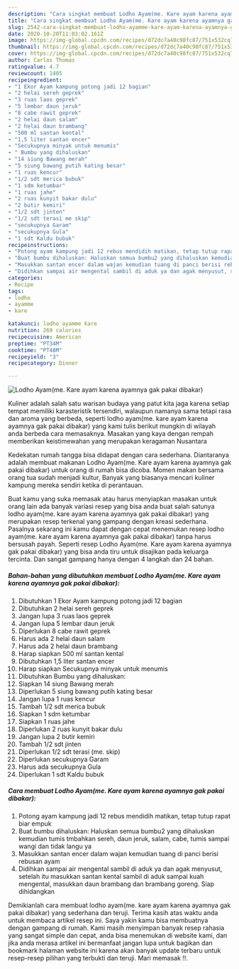 ```yaml
---
description: "Cara singkat membuat Lodho Ayam(me. Kare ayam karena ayamnya gak pakai dibakar) Terbukti"
title: "Cara singkat membuat Lodho Ayam(me. Kare ayam karena ayamnya gak pakai dibakar) Terbukti"
slug: 2542-cara-singkat-membuat-lodho-ayamme-kare-ayam-karena-ayamnya-gak-pakai-dibakar-terbukti
date: 2020-10-20T11:03:02.161Z
image: https://img-global.cpcdn.com/recipes/d72dc7a40c98fc87/751x532cq70/lodho-ayamme-kare-ayam-karena-ayamnya-gak-pakai-dibakar-foto-resep-utama.jpg
thumbnail: https://img-global.cpcdn.com/recipes/d72dc7a40c98fc87/751x532cq70/lodho-ayamme-kare-ayam-karena-ayamnya-gak-pakai-dibakar-foto-resep-utama.jpg
cover: https://img-global.cpcdn.com/recipes/d72dc7a40c98fc87/751x532cq70/lodho-ayamme-kare-ayam-karena-ayamnya-gak-pakai-dibakar-foto-resep-utama.jpg
author: Carlos Thomas
ratingvalue: 4.7
reviewcount: 1405
recipeingredient:
- "1 Ekor Ayam kampung potong jadi 12 bagian"
- "2 helai sereh geprek"
- "3 ruas laos geprek"
- "5 lembar daun jeruk"
- "8 cabe rawit geprek"
- "2 helai daun salam"
- "2 helai daun brambang"
- "500 ml santan kental"
- "1,5 liter santan encer"
- "Secukupnya minyak untuk menumis"
- " Bumbu yang dihaluskan"
- "14 siung Bawang merah"
- "5 siung bawang putih kating besar"
- "1 ruas kencur"
- "1/2 sdt merica bubuk"
- "1 sdm ketumbar"
- "1 ruas jahe"
- "2 ruas kunyit bakar dulu"
- "2 butir kemiri"
- "1/2 sdt jinten"
- "1/2 sdt terasi me skip"
- "secukupnya Garam"
- "secukupnya Gula"
- "1 sdt Kaldu bubuk"
recipeinstructions:
- "Potong ayam kampung jadi 12 rebus mendidih matikan, tetap tutup rapat biar empuk"
- "Buat bumbu dihaluskan: Haluskan semua bumbu2 yang dihaluskan kemudian tumis tmbahkan sereh, daun jeruk, salam, cabe, tumis sampai wangi dan tidak langu ya"
- "Masukkan santan encer dalam wajan kemudian tuang di panci berisi rebusan ayam"
- "Didihkan sampai air mengental sambil di aduk ya dan agak menyusut, setelah itu masukkan santan kental sambil di aduk sampai kuah mengental, masukkan daun brambang dan brambang goreng. Siap dihidangkan"
categories:
- Recipe
tags:
- lodho
- ayamme
- kare

katakunci: lodho ayamme kare 
nutrition: 269 calories
recipecuisine: American
preptime: "PT34M"
cooktime: "PT48M"
recipeyield: "3"
recipecategory: Dinner

---
```



![Lodho Ayam(me. Kare ayam karena ayamnya gak pakai dibakar)](https://img-global.cpcdn.com/recipes/d72dc7a40c98fc87/751x532cq70/lodho-ayamme-kare-ayam-karena-ayamnya-gak-pakai-dibakar-foto-resep-utama.jpg)

Kuliner adalah salah satu warisan budaya yang patut kita jaga karena setiap tempat memiliki karasteristik tersendiri, walaupun namanya sama tetapi rasa dan aroma yang berbeda, seperti lodho ayam(me. kare ayam karena ayamnya gak pakai dibakar) yang kami tulis berikut mungkin di wilayah anda berbeda cara memasaknya. Masakan yang kaya dengan rempah memberikan keistimewahan yang merupakan keragaman Nusantara

Kedekatan rumah tangga bisa didapat dengan cara sederhana. Diantaranya adalah membuat makanan Lodho Ayam(me. Kare ayam karena ayamnya gak pakai dibakar) untuk orang di rumah bisa dicoba. Momen makan bersama orang tua sudah menjadi kultur, Banyak yang biasanya mencari kuliner kampung mereka sendiri ketika di perantauan.



Buat kamu yang suka memasak atau harus menyiapkan masakan untuk orang lain ada banyak variasi resep yang bisa anda buat salah satunya lodho ayam(me. kare ayam karena ayamnya gak pakai dibakar) yang merupakan resep terkenal yang gampang dengan kreasi sederhana. Pasalnya sekarang ini kamu dapat dengan cepat menemukan resep lodho ayam(me. kare ayam karena ayamnya gak pakai dibakar) tanpa harus bersusah payah.
Seperti resep Lodho Ayam(me. Kare ayam karena ayamnya gak pakai dibakar) yang bisa anda tiru untuk disajikan pada keluarga tercinta. Dan sangat gampang hanya dengan 4 langkah dan 24 bahan.


<!--inarticleads1-->

##### Bahan-bahan yang dibutuhkan membuat Lodho Ayam(me. Kare ayam karena ayamnya gak pakai dibakar):

1. Dibutuhkan 1 Ekor Ayam kampung potong jadi 12 bagian
1. Dibutuhkan 2 helai sereh geprek
1. Jangan lupa 3 ruas laos geprek
1. Jangan lupa 5 lembar daun jeruk
1. Diperlukan 8 cabe rawit geprek
1. Harus ada 2 helai daun salam
1. Harus ada 2 helai daun brambang
1. Harap siapkan 500 ml santan kental
1. Dibutuhkan 1,5 liter santan encer
1. Harap siapkan Secukupnya minyak untuk menumis
1. Dibutuhkan  Bumbu yang dihaluskan:
1. Siapkan 14 siung Bawang merah
1. Diperlukan 5 siung bawang putih kating besar
1. Jangan lupa 1 ruas kencur
1. Tambah 1/2 sdt merica bubuk
1. Siapkan 1 sdm ketumbar
1. Siapkan 1 ruas jahe
1. Diperlukan 2 ruas kunyit bakar dulu
1. Jangan lupa 2 butir kemiri
1. Tambah 1/2 sdt jinten
1. Diperlukan 1/2 sdt terasi (me. skip)
1. Diperlukan secukupnya Garam
1. Harus ada secukupnya Gula
1. Diperlukan 1 sdt Kaldu bubuk




<!--inarticleads2-->

##### Cara membuat  Lodho Ayam(me. Kare ayam karena ayamnya gak pakai dibakar):

1. Potong ayam kampung jadi 12 rebus mendidih matikan, tetap tutup rapat biar empuk
1. Buat bumbu dihaluskan: Haluskan semua bumbu2 yang dihaluskan kemudian tumis tmbahkan sereh, daun jeruk, salam, cabe, tumis sampai wangi dan tidak langu ya
1. Masukkan santan encer dalam wajan kemudian tuang di panci berisi rebusan ayam
1. Didihkan sampai air mengental sambil di aduk ya dan agak menyusut, setelah itu masukkan santan kental sambil di aduk sampai kuah mengental, masukkan daun brambang dan brambang goreng. Siap dihidangkan




Demikianlah cara membuat lodho ayam(me. kare ayam karena ayamnya gak pakai dibakar) yang sederhana dan teruji. Terima kasih atas waktu anda untuk membaca artikel resep ini. Saya yakin kamu bisa membuatnya dengan gampang di rumah. Kami masih menyimpan banyak resep rahasia yang sangat simple dan cepat, anda bisa menemukan di website kami, dan jika anda merasa artikel ini bermanfaat jangan lupa untuk bagikan dan bookmark halaman website ini karena akan banyak update terbaru untuk resep-resep pilihan yang terbukti dan teruji. Mari memasak !!. 
